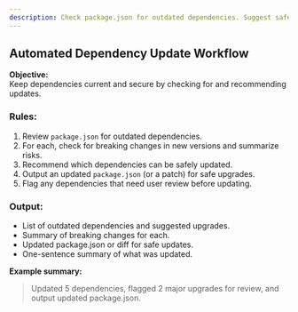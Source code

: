 ```yaml
---
description: Check package.json for outdated dependencies. Suggest safe updates, summarize breaking changes, and update package.json where appropriate.
---
```


## Automated Dependency Update Workflow

**Objective:**  
Keep dependencies current and secure by checking for and recommending updates.

### Rules:
1. Review `package.json` for outdated dependencies.
2. For each, check for breaking changes in new versions and summarize risks.
3. Recommend which dependencies can be safely updated.
4. Output an updated `package.json` (or a patch) for safe upgrades.
5. Flag any dependencies that need user review before updating.

### Output:
- List of outdated dependencies and suggested upgrades.
- Summary of breaking changes for each.
- Updated package.json or diff for safe updates.
- One-sentence summary of what was updated.

**Example summary:**  
> Updated 5 dependencies, flagged 2 major upgrades for review, and output updated package.json.
